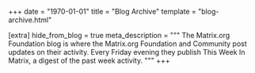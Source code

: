+++
date = "1970-01-01"
title = "Blog Archive"
template = "blog-archive.html"

[extra]
hide_from_blog = true
meta_description = """
The Matrix.org Foundation blog is where the Matrix.org Foundation and Community
post updates on their activity. Every Friday evening they publish This Week In
Matrix, a digest of the past week activity.
"""
+++
